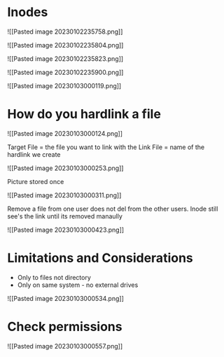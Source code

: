 # Inodes

![[Pasted image 20230102235758.png]]

![[Pasted image 20230102235804.png]]

![[Pasted image 20230102235823.png]]

![[Pasted image 20230102235900.png]]

![[Pasted image 20230103000119.png]]

# How do you hardlink a file

![[Pasted image 20230103000124.png]]

Target File = the file you want to link with
the Link File = name of the hardlink we create

![[Pasted image 20230103000253.png]]

Picture stored once 

![[Pasted image 20230103000311.png]]

Remove a file from one user does not del from the other users. Inode still see's the link until its removed manaully

![[Pasted image 20230103000423.png]]

# Limitations and Considerations
- Only to files not directory
- Only on same system - no external drives

![[Pasted image 20230103000534.png]]

# Check permissions

![[Pasted image 20230103000557.png]]
